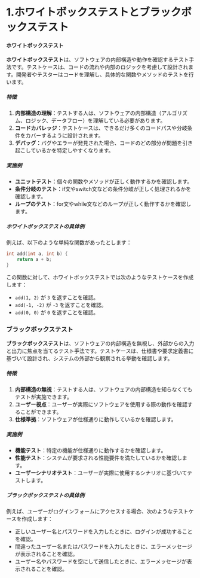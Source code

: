 # 1.ホワイトボックステストとブラックボックステスト

#### ホワイトボックステスト

**ホワイトボックステスト**は、ソフトウェアの内部構造や動作を確認するテスト手法です。テストケースは、コードの流れや内部のロジックを考慮して設計されます。開発者やテスターはコードを理解し、具体的な関数やメソッドのテストを行います。

##### 特徴
1. **内部構造の理解**：テストする人は、ソフトウェアの内部構造（アルゴリズム、ロジック、データフロー）を理解している必要があります。
2. **コードカバレッジ**：テストケースは、できるだけ多くのコードパスや分岐条件をカバーするように設計されます。
3. **デバッグ**：バグやエラーが発見された場合、コードのどの部分が問題を引き起こしているかを特定しやすくなります。

##### 実施例
- **ユニットテスト**：個々の関数やメソッドが正しく動作するかを確認します。
- **条件分岐のテスト**：if文やswitch文などの条件分岐が正しく処理されるかを確認します。
- **ループのテスト**：for文やwhile文などのループが正しく動作するかを確認します。

##### ホワイトボックステストの具体例
例えば、以下のような単純な関数があったとします：

```cpp
int add(int a, int b) {
    return a + b;
}
```

この関数に対して、ホワイトボックステストでは次のようなテストケースを作成します：
- `add(1, 2)` が `3` を返すことを確認。
- `add(-1, -2)` が `-3` を返すことを確認。
- `add(0, 0)` が `0` を返すことを確認。

### ブラックボックステスト

**ブラックボックステスト**は、ソフトウェアの内部構造を無視し、外部からの入力と出力に焦点を当てるテスト手法です。テストケースは、仕様書や要求定義書に基づいて設計され、システムの外部から観察される挙動を確認します。

##### 特徴
1. **内部構造の無視**：テストする人は、ソフトウェアの内部構造を知らなくてもテストが実施できます。
2. **ユーザー視点**：ユーザーが実際にソフトウェアを使用する際の動作を確認することができます。
3. **仕様準拠**：ソフトウェアが仕様通りに動作しているかを確認します。

##### 実施例
- **機能テスト**：特定の機能が仕様通りに動作するかを確認します。
- **性能テスト**：システムが要求される性能要件を満たしているかを確認します。
- **ユーザーシナリオテスト**：ユーザーが実際に使用するシナリオに基づいてテストします。

##### ブラックボックステストの具体例
例えば、ユーザーがログインフォームにアクセスする場合、次のようなテストケースを作成します：
- 正しいユーザー名とパスワードを入力したときに、ログインが成功することを確認。
- 間違ったユーザー名またはパスワードを入力したときに、エラーメッセージが表示されることを確認。
- ユーザー名やパスワードを空にして送信したときに、エラーメッセージが表示されることを確認。
